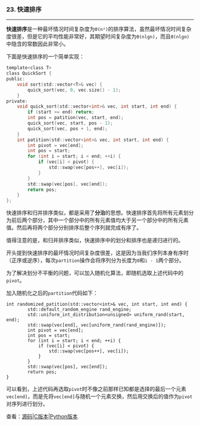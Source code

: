 ### 23. 快速排序

---

**快速排序**是一种最坏情况时间复杂度为`Θ(n²)`的排序算法，虽然最坏情况时间复杂度很差，但是它的平均性能非常好，其期望时间复杂度为`Θ(nlgn)`，而且`Θ(nlgn)`中隐含的常数因此非常小。

下面是快速排序的一个简单实现：
```c
template<class T>
class QuickSort {
public:
	void sort(std::vector<T>& vec) {
		quick_sort(vec, 0, vec.size() - 1);
	}
private:
	void quick_sort(std::vector<int>& vec, int start, int end) {
		if (start >= end) return;
		int pos = patition(vec, start, end);
		quick_sort(vec, start, pos - 1);
		quick_sort(vec, pos + 1, end);
	}
	int patition(std::vector<int>& vec, int start, int end) {
		int pivot = vec[end];
		int pos = start;
		for (int i = start; i < end; ++i) {
			if (vec[i] < pivot) {
				std::swap(vec[pos++], vec[i]);
			}
		}
		std::swap(vec[pos], vec[end]);
		return pos;
	}
};
```
快速排序和归并排序类似，都是采用了**分治**的思想。快速排序首先将所有元素划分为前后两个部分，其中一个部分中的所有元素值均大于另一个部分中的所有元素值。然后再将两个部分分别排序后整个序列就完成有序了。

值得注意的是，和归并排序类似，快速排序中的划分和排序也是递归进行的。

开头提到快速排序的最坏情况时间复杂度很差，这是因为当我们序列本身有序时（正序或逆序），每次`partition`操作会将序列分为长度为`0`和`i - 1`两个部分。

为了解决划分不平衡的问题，可以加入随机化算法，即随机选取上述代码中的`pivot`。

加入随机化之后的`partition`代码如下：
```
int randomized_patition(std::vector<int>& vec, int start, int end) {
		std::default_random_engine rand_engine;
		std::uniform_int_distribution<unsigned> uniform_rand(start, end);
		std::swap(vec[end], vec[uniform_rand(rand_engine)]);
		int pivot = vec[end];
		int pos = start;
		for (int i = start; i < end; ++i) {
			if (vec[i] < pivot) {
				std::swap(vec[pos++], vec[i]);
			}
		}
		std::swap(vec[pos], vec[end]);
		return pos;
}
```
可以看到，上述代码再选取`pivot`时不像之前那样已知都是选择的最后一个元素`vec[end]`，而是先将`vec[end]`与随机一个元素交换，然后用交换后的值作为`pivot`对序列进行划分。

查看：[源码](./src/23.Quick_Sort.cpp)|[C版本](../C/23.Quick_Sort.md)|[Python版本](../Python/23.Quick_Sort.md)
